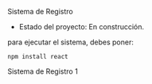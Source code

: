<hi> Sistema de Registro</h1>

- Estado del proyecto: En construcción.

para ejecutar el sistema, debes poner:

```npm install react```

Sistema de Registro 1
